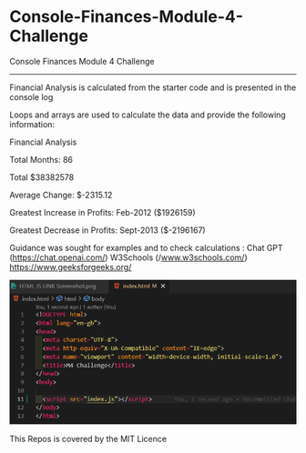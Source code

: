 # Console-Finances-Module-4-Challenge

Console Finances Module 4 Challenge

________________________

Financial Analysis is calculated from the starter code and is presented in the console log

Loops and arrays are used to calculate the data and provide the following information:

Financial Analysis

Total Months: 86                            

Total $38382578

Average Change: $-2315.12

Greatest Increase in Profits: Feb-2012 ($1926159)

Greatest Decrease in Profits: Sept-2013 ($-2196167)


Guidance was sought for examples and to check calculations : 
    Chat GPT (https://chat.openai.com/)
    W3Schools (/www.w3schools.com/)
    https://www.geeksforgeeks.org/
    
 <img src="./HTML JS LINK Screenshot.png" alt="java script index file linked in HTML">

This Repos is covered by the MIT Licence 


